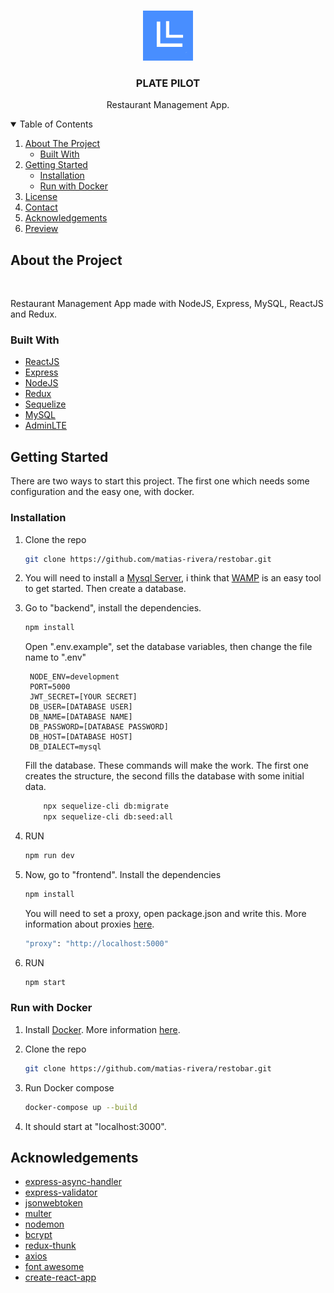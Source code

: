 <!-- PROJECT LOGO -->
<br />
<p align="center">
 <a href="https://github.com/matias-rivera/restobar/">
    <img src="./logo.png" alt="Logo" width="80" height="80">
  </a>

  <h3 align="center">PLATE PILOT</h3>

  <p align="center">
    Restaurant Management App.
  </p>
</p>

<!-- TABLE OF CONTENTS -->
<details open="open">
  <summary>Table of Contents</summary>
  <ol>
    <li>
      <a href="#about-the-project">About The Project</a>
      <ul>
        <li><a href="#built-with">Built With</a></li>
      </ul>
    </li>
    <li>
      <a href="#getting-started">Getting Started</a>
      <ul>
         <li><a href="#installation">Installation</a></li>
        <li><a href="#run-with-docker">Run with Docker</a></li>
      </ul>
    </li>
    <li><a href="#license">License</a></li>
    <li><a href="#contact">Contact</a></li>
    <li><a href="#acknowledgements">Acknowledgements</a></li>
    <li><a href="#preview">Preview</a></li>
  </ol>
</details>

<!-- ABOUT THE PROJECT -->

## About the Project

![]()

Restaurant Management App made with NodeJS, Express, MySQL, ReactJS and Redux.


### Built With

-   [ReactJS](https://es.reactjs.org/)
-   [Express](https://expressjs.com/es/)
-   [NodeJS](https://nodejs.org/es/)
-   [Redux](https://redux.js.org/)
-   [Sequelize](https://sequelize.org/)
-   [MySQL](https://www.mysql.com/)
-   [AdminLTE](https://adminlte.io/)

<!-- GETTING STARTED -->

## Getting Started

There are two ways to start this project. The first one which needs some configuration and the easy one, with docker.

### Installation

1. Clone the repo

    ```sh
    git clone https://github.com/matias-rivera/restobar.git
    ```

2. You will need to install a [Mysql Server](https://www.mysql.com/), i think that [WAMP](https://www.wampserver.com/en/) is an easy tool to get started. Then create a database.

3. Go to "backend", install the dependencies.

    ```sh
    npm install
    ```

    Open ".env.example", set the database variables, then change the file name to ".env"

    ```
     NODE_ENV=development
     PORT=5000
     JWT_SECRET=[YOUR SECRET]
     DB_USER=[DATABASE USER]
     DB_NAME=[DATABASE NAME]
     DB_PASSWORD=[DATABASE PASSWORD]
     DB_HOST=[DATABASE HOST]
     DB_DIALECT=mysql
    ```

    Fill the database. These commands will make the work. The first one creates the structure, the second fills the database with some initial data.

    ```sh
        npx sequelize-cli db:migrate
        npx sequelize-cli db:seed:all
    ```

4. RUN
    ```sh
    npm run dev
    ```
5. Now, go to "frontend". Install the dependencies
    ```sh
    npm install
    ```
    You will need to set a proxy, open package.json and write this. More information about proxies [here](https://create-react-app.dev/docs/proxying-api-requests-in-development/).
    ```sh
    "proxy": "http://localhost:5000"
    ```
6. RUN
    ```sh
    npm start
    ```

### Run with Docker

1. Install [Docker](https://www.docker.com/). More information [here](https://docs.docker.com/desktop/windows/install/).

2. Clone the repo

    ```sh
    git clone https://github.com/matias-rivera/restobar.git
    ```

3. Run Docker compose
    ```sh
    docker-compose up --build
    ```
4. It should start at "localhost:3000".


<!-- ACKNOWLEDGEMENTS -->

## Acknowledgements

-   [express-async-handler](https://github.com/Abazhenov/express-async-handler)
-   [express-validator](https://express-validator.github.io/docs/)
-   [jsonwebtoken](https://github.com/auth0/node-jsonwebtoken)
-   [multer](https://github.com/expressjs/multer)
-   [nodemon](https://github.com/remy/nodemon)
-   [bcrypt](https://github.com/kelektiv/node.bcrypt.js)
-   [redux-thunk](https://github.com/reduxjs/redux-thunk)
-   [axios](https://github.com/axios/axios)
-   [font awesome](https://fontawesome.com)
-   [create-react-app](https://github.com/facebook/create-react-app)

